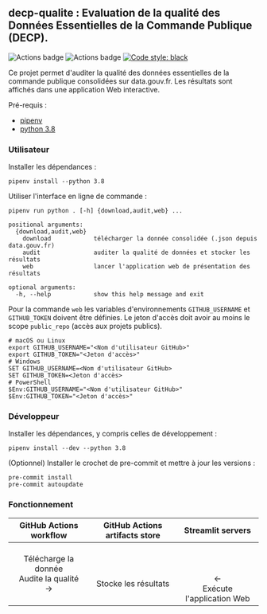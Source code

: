 ## **decp-qualite** : Evaluation de la qualité des Données Essentielles de la Commande Publique (DECP).

![Actions badge](https://github.com/139bercy/decp-qualite/actions/workflows/ci.yaml/badge.svg)
![Actions badge](https://github.com/139bercy/decp-qualite/actions/workflows/cd.yaml/badge.svg)
[![Code style: black](https://img.shields.io/badge/code%20style-black-000000.svg)](https://github.com/psf/black)

Ce projet permet d'auditer la qualité des données essentielles de la commande publique consolidées sur data.gouv.fr. Les résultats sont affichés dans une application Web interactive.

Pré-requis :
* [pipenv](https://pipenv-fork.readthedocs.io/en/latest/)
* [python 3.8](https://www.python.org/downloads/release/python-3810/)

### Utilisateur

Installer les dépendances  :
```shell
pipenv install --python 3.8
```

Utiliser l'interface en ligne de commande  :
```
pipenv run python . [-h] {download,audit,web} ...

positional arguments:
  {download,audit,web}
    download            télécharger la donnée consolidée (.json depuis data.gouv.fr)
    audit               auditer la qualité de données et stocker les résultats
    web                 lancer l'application web de présentation des résultats

optional arguments:
  -h, --help            show this help message and exit
```

Pour la commande `web` les variables d'environnements `GITHUB_USERNAME` et `GITHUB_TOKEN` doivent être définies. Le jeton d'accès doit avoir au moins le scope `public_repo` (accès aux projets publics).

```shell
# macOS ou Linux
export GITHUB_USERNAME="<Nom d'utilisateur GitHub>"
export GITHUB_TOKEN="<Jeton d'accès>"
# Windows
SET GITHUB_USERNAME=<Nom d'utilisateur GitHub>
SET GITHUB_TOKEN=<Jeton d'accès>
# PowerShell
$Env:GITHUB_USERNAME="<Nom d'utilisateur GitHub>"
$Env:GITHUB_TOKEN="<Jeton d'accès>"
```

### Développeur

Installer les dépendances, y compris celles de développement  :
```shell
pipenv install --dev --python 3.8
```

(Optionnel) Installer le crochet de pre-commit et mettre à jour les versions :
```shell
pre-commit install
pre-commit autoupdate
```

### Fonctionnement

| GitHub Actions workflow | GitHub Actions artifacts store | Streamlit servers |
|:---:|:---:|:---:|
| Télécharge la donnée <br> Audite la qualité <br> → | <br><br>Stocke les résultats | <br><br><br>← <br>Exécute l'application Web | 